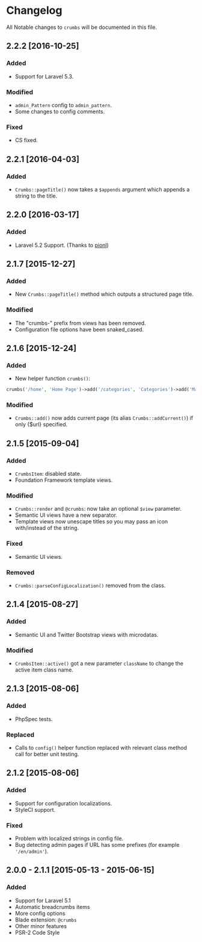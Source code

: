 # Changelog

All Notable changes to `crumbs` will be documented in this file.

## 2.2.2 [2016-10-25]
 
### Added
- Support for Laravel 5.3.

### Modified
- `admin_Pattern` config to `admin_pattern`.
- Some changes to config comments.

### Fixed
- CS fixed.

## 2.2.1 [2016-04-03]

### Added
- `Crumbs::pageTitle()` now takes a `$appends` argument which appends a string to the title.

## 2.2.0 [2016-03-17]

### Added
- Laravel 5.2 Support. (Thanks to [pionl](https://github.com/pionl))

## 2.1.7 [2015-12-27]

### Added
- New `Crumbs::pageTitle()` method which outputs a structured page title.

### Modified
- The "crumbs-" prefix from views has been removed.
- Configuration file options have been snaked_cased.

## 2.1.6 [2015-12-24]

### Added
- New helper function `crumbs()`:

``` php
crumbs('/home', 'Home Page')->add('/categories', 'Categories')->add('Main Category');
```

### Modified
- `Crumbs::add()` now adds current page (its alias `Crumbs::addCurrent()`) if only {$url} specified.

## 2.1.5 [2015-09-04]

### Added
- `CrumbsItem`: disabled state.
- Foundation Framework template views.

### Modified
- `Crumbs::render` and `@crumbs`: now take an optional `$view` parameter.
- Semantic UI views have a new separator.
- Template views now unescape titles so you may pass an icon with/instead of the string.

### Fixed
- Semantic UI views.

### Removed
- `Crumbs::parseConfigLocalization()` removed from the class.

## 2.1.4 [2015-08-27]

### Added
- Semantic UI and Twitter Bootstrap views with microdatas.

### Modified
- `CrumbsItem::active()` got a new parameter `className` to change the active item class name.


## 2.1.3 [2015-08-06]

### Added
- PhpSpec tests.

### Replaced
- Calls to `config()` helper function replaced with relevant class method call for better unit testing.


## 2.1.2 [2015-08-06]

### Added
- Support for configuration localizations.
- StyleCI support.

### Fixed
- Problem with localized strings in config file.
- Bug detecting admin pages if URL has some prefixes (for example `'/en/admin'`).


## 2.0.0 - 2.1.1 [2015-05-13 - 2015-06-15]

### Added
- Support for Laravel 5.1
- Automatic breadcrumbs items
- More config options
- Blade extension: `@crumbs`
- Other minor features
- PSR-2 Code Style
